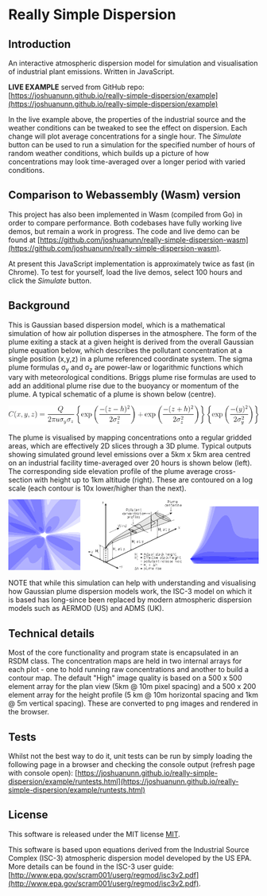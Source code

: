 # Really Simple Dispersion

## Introduction
An interactive atmospheric dispersion model for simulation and visualisation of industrial plant emissions. Written in JavaScript.

**LIVE EXAMPLE** served from GitHub repo: [https://joshuanunn.github.io/really-simple-dispersion/example](https://joshuanunn.github.io/really-simple-dispersion/example)

In the live example above, the properties of the industrial source and the weather conditions can be tweaked to see the effect on dispersion. Each change will plot average concentrations for a single hour. The *Simulate* button can be used to run a simulation for the specified number of hours of random weather conditions, which builds up a picture of how concentrations may look time-averaged over a longer period with varied conditions.

## Comparison to Webassembly (Wasm) version

This project has also been implemented in Wasm (compiled from Go) in order to compare performance. Both codebases have fully working live demos, but remain a work in progress. The code and live demo can be found at [https://github.com/joshuanunn/really-simple-dispersion-wasm](https://github.com/joshuanunn/really-simple-dispersion-wasm).

At present this JavaScript implementation is approximately twice as fast (in Chrome). To test for yourself, load the live demos, select 100 hours and click the *Simulate* button.

## Background

This is Gaussian based dispersion model, which is a mathematical simulation of how air pollution disperses in the atmosphere. The form of the plume exiting a stack at a given height is derived from the overall Gaussian plume equation below, which describes the pollutant concentration at a single position (x,y,z) in a plume referenced coordinate system. The sigma plume formulas σ<sub>y</sub> and σ<sub>z</sub> are power-law or logarithmic functions which vary with meteorological conditions. Briggs plume rise formulas are used to add an additional plume rise due to the buoyancy or momentum of the plume. A typical schematic of a plume is shown below (centre).

![Gaussian Equation](./gaussian_equation.gif)

The plume is visualised by mapping concentrations onto a regular gridded areas, which are effectively 2D slices through a 3D plume. Typical outputs showing simulated ground level emissions over a 5km x 5km area centred on an industrial facility time-averaged over 20 hours is shown below (left). The corresponding side elevation profile of the plume average cross-section with height up to 1km altitude (right). These are contoured on a log scale (each contour is 10x lower/higher than the next).

![Gaussian Views Image](./gaussian_view.png)

NOTE that while this simulation can help with understanding and visualising how Gaussian plume dispersion models work, the ISC-3 model on which it is based has long-since been replaced by modern atmospheric dispersion models such as AERMOD (US) and ADMS (UK).

## Technical details
Most of the core functionality and program state is encapsulated in an RSDM class. The concentration maps are held in two internal arrays for each plot - one to hold running raw concentrations and another to build a contour map. The default "High" image quality is based on a 500 x 500 element array for the plan view (5km @ 10m pixel spacing) and a 500 x 200 element array for the height profile (5 km @ 10m horizontal spacing and 1km @ 5m vertical spacing). These are converted to png images and rendered in the browser.

## Tests
Whilst not the best way to do it, unit tests can be run by simply loading the following page in a browser and checking the console output (refresh page with console open):
[https://joshuanunn.github.io/really-simple-dispersion/example/runtests.html](https://joshuanunn.github.io/really-simple-dispersion/example/runtests.html)

## License
This software is released under the MIT license [MIT](LICENSE).

This software is based upon equations derived from the Industrial Source Complex (ISC-3) atmospheric dispersion model developed by the US EPA. More details can be found in the ISC-3 user guide: [http://www.epa.gov/scram001/userg/regmod/isc3v2.pdf](http://www.epa.gov/scram001/userg/regmod/isc3v2.pdf).
